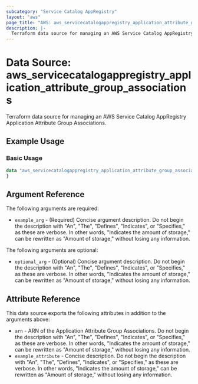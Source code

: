 ```yaml
---
subcategory: "Service Catalog AppRegistry"
layout: "aws"
page_title: "AWS: aws_servicecatalogappregistry_application_attribute_group_associations"
description: |-
  Terraform data source for managing an AWS Service Catalog AppRegistry Application Attribute Group Associations.
---
```


# Data Source: aws_servicecatalogappregistry_application_attribute_group_associations

Terraform data source for managing an AWS Service Catalog AppRegistry Application Attribute Group Associations.

## Example Usage

### Basic Usage

```terraform
data "aws_servicecatalogappregistry_application_attribute_group_associations" "example" {
}
```

## Argument Reference

The following arguments are required:

* `example_arg` - (Required) Concise argument description. Do not begin the description with "An", "The", "Defines", "Indicates", or "Specifies," as these are verbose. In other words, "Indicates the amount of storage," can be rewritten as "Amount of storage," without losing any information.

The following arguments are optional:

* `optional_arg` - (Optional) Concise argument description. Do not begin the description with "An", "The", "Defines", "Indicates", or "Specifies," as these are verbose. In other words, "Indicates the amount of storage," can be rewritten as "Amount of storage," without losing any information.

## Attribute Reference

This data source exports the following attributes in addition to the arguments above:

* `arn` - ARN of the Application Attribute Group Associations. Do not begin the description with "An", "The", "Defines", "Indicates", or "Specifies," as these are verbose. In other words, "Indicates the amount of storage," can be rewritten as "Amount of storage," without losing any information.
* `example_attribute` - Concise description. Do not begin the description with "An", "The", "Defines", "Indicates", or "Specifies," as these are verbose. In other words, "Indicates the amount of storage," can be rewritten as "Amount of storage," without losing any information.